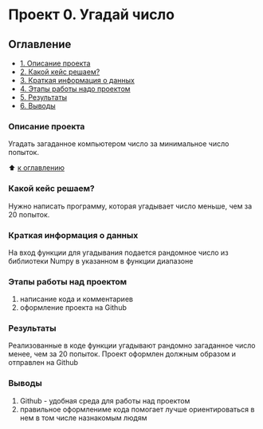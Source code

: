 # Проект 0. Угадай число

## Оглавление
* [1. Описание проекта](https://github.com/zzz-Ivan-zzz/ds_remote/blob/main/project_0/README.md#Описание-проекта)
* [2. Какой кейс решаем?](https://github.com/zzz-Ivan-zzz/ds_remote/blob/main/project_0/README.md#Какой-кейс-решаем)
* [3. Краткая информация о данных](https://github.com/zzz-Ivan-zzz/ds_remote/blob/main/project_0/README.md#Краткая-информация-о-данных)
* [4. Этапы работы надо проектом](https://github.com/zzz-Ivan-zzz/ds_remote/blob/main/project_0/README.md#Этапы-работы-над-проектом)
* [5. Результаты](https://github.com/zzz-Ivan-zzz/ds_remote/blob/main/project_0/README.md#Результаты)
* [6. Выводы](https://github.com/zzz-Ivan-zzz/ds_remote/blob/main/project_0/README.md#Выводы)

### Описание проекта
Угадать загаданное компьютером число за минимальное число попыток.

:arrow_up: [к оглавлению]()

### Какой кейс решаем?
Нужно написать программу, которая угадывает число меньше, чем за 20 попыток.

### Краткая информация о данных
На вход функции для угадывания подается рандомное число из библиотеки Numpy в указанном в функции диапазоне

### Этапы работы над проектом
1) написание кода и комментариев
2) оформление проекта на Github

### Результаты
Реализованные в коде функции угадывают рандомно загаданное число менее, чем за 20 попыток. Проект оформлен должным образом и отправлен на Github

### Выводы
1) Github - удобная среда для работы над проектом
2) правильное оформлениме кода помогает лучше ориентироваться в нем в том числе назнакомым людям
